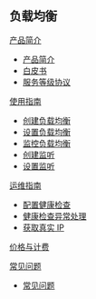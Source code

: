 ## 负载均衡

[产品简介]()
   
  * [产品简介](容器服务/负载均衡/产品简介/负载均衡产品简介.md)
  * [白皮书](容器服务/负载均衡/产品简介/负载均衡白皮书.md) 
  * [服务等级协议](容器服务/负载均衡/产品简介/负载均衡服务等级协议（SLA）.md)  

[使用指南]()

  * [创建负载均衡](容器服务/负载均衡/使用指南/创建负载均衡.md)
  * [设置负载均衡](容器服务/负载均衡/使用指南/设置负载均衡.md)
  * [监控负载均衡](容器服务/负载均衡/使用指南/监控负载均衡.md)
  * [创建监听](容器服务/负载均衡/使用指南/创建监听.md)
  * [设置监听](容器服务/负载均衡/使用指南/设置监听.md)

[运维指南]()

  * [配置健康检查](容器服务/负载均衡/运维指南/配置负载均衡健康检查.md)
  * [健康检查异常处理](容器服务/负载均衡/运维指南/负载均衡健康检查异常处理.md)
  * [获取真实 IP](容器服务/负载均衡/运维指南/获取真实IP.md)

[价格与计费](容器服务/负载均衡/负载均衡价格与计费.md)

[常见问题]()
  * [常见问题](容器服务/负载均衡/常见问题/负载均衡常见问题.md)